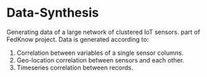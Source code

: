 # Data-Synthesis
Generating data of a large network of clustered IoT sensors. part of FedKnow project.
Data is generated according to:
1. Correlation between variables of a single sensor columns.
2. Geo-location correlation between sensors and each other.
3. Timeseries correlation between records.
